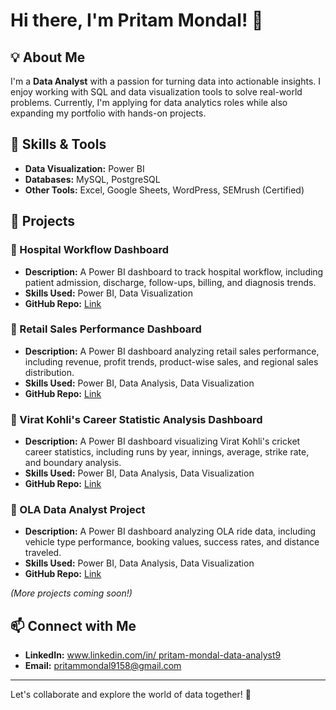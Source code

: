# Hi there, I'm Pritam Mondal! 👋

## 💡 About Me
I'm a **Data Analyst** with a passion for turning data into actionable insights. I enjoy working with SQL and data visualization tools to solve real-world problems. Currently, I'm applying for data analytics roles while also expanding my portfolio with hands-on projects.

## 🚀 Skills & Tools
- **Data Visualization:** Power BI
- **Databases:** MySQL, PostgreSQL
- **Other Tools:** Excel, Google Sheets, WordPress, SEMrush (Certified)

## 📂 Projects
### 🔹 Hospital Workflow Dashboard
- **Description:** A Power BI dashboard to track hospital workflow, including patient admission, discharge, follow-ups, billing, and diagnosis trends.
- **Skills Used:** Power BI, Data Visualization
- **GitHub Repo:** [Link](#)

### 🔹 Retail Sales Performance Dashboard
- **Description:** A Power BI dashboard analyzing retail sales performance, including revenue, profit trends, product-wise sales, and regional sales distribution.
- **Skills Used:** Power BI, Data Analysis, Data Visualization
- **GitHub Repo:** [Link](#)

### 🔹 Virat Kohli's Career Statistic Analysis Dashboard
- **Description:** A Power BI dashboard visualizing Virat Kohli's cricket career statistics, including runs by year, innings, average, strike rate, and boundary analysis.
- **Skills Used:** Power BI, Data Analysis, Data Visualization
- **GitHub Repo:** [Link](#)

### 🔹 OLA Data Analyst Project
- **Description:** A Power BI dashboard analyzing OLA ride data, including vehicle type performance, booking values, success rates, and distance traveled.
- **Skills Used:** Power BI, Data Analysis, Data Visualization
- **GitHub Repo:** [Link](#)

*(More projects coming soon!)*

## 📫 Connect with Me
- **LinkedIn:** [www.linkedin.com/in/
pritam-mondal-data-analyst9
](#)
- **Email:** pritammondal9158@gmail.com

---
Let's collaborate and explore the world of data together! 🚀

